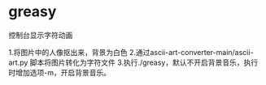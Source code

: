 # greasy
 控制台显示字符动画

1.将图片中的人像抠出来，背景为白色
2.通过ascii-art-converter-main/ascii-art.py 脚本将图片转化为字符文件
3.执行./greasy，默认不开启背景音乐，执行时增加选项-m，开启背景音乐。
